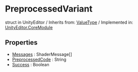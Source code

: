 # PreprocessedVariant
struct in UnityEditor
 / Inherits from: <a href="https://docs.unity3d.com/6000.0/Documentation/ScriptReference/ValueType.html" target="_blank">ValueType</a> / Implemented in: <a href="https://docs.unity3d.com/6000.0/Documentation/ScriptReference/UnityEditor.CoreModule.html" target="_blank">UnityEditor.CoreModule</a>
## Properties
- <a href="https://docs.unity3d.com/6000.0/Documentation/ScriptReference/PreprocessedVariant-Messages.html" target="_blank">Messages</a> : ShaderMessage[]
- <a href="https://docs.unity3d.com/6000.0/Documentation/ScriptReference/PreprocessedVariant-PreprocessedCode.html" target="_blank">PreprocessedCode</a> : String
- <a href="https://docs.unity3d.com/6000.0/Documentation/ScriptReference/PreprocessedVariant-Success.html" target="_blank">Success</a> : Boolean
